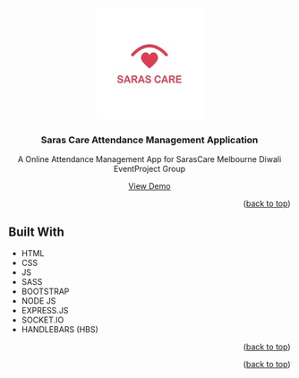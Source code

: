 <!-- Improved compatibility of back to top link: See: https://github.com/othneildrew/Best-README-Template/pull/73 -->
<a name="readme-top"></a>

<!-- PROJECT LOGO -->
<br />
<div align="center">
  <a href="https://github.com/othneildrew/Best-README-Template">
    <img src="/public/images/saras-care.jpg" alt="Saras Care Logo" width="190" height="200">
  </a>

  <h3 align="center">Saras Care Attendance Management Application </h3>

  <p align="center">
    A Online Attendance Management App for SarasCare Melbourne Diwali EventProject Group
    <br />
  </p>
  <a href="https://sarascare-ams.onrender.com/">View Demo</a>
</div>



<p align="right">(<a href="#readme-top">back to top</a>)</p>

## Built With

* HTML
* CSS
* JS
* SASS
* BOOTSTRAP
* NODE JS
* EXPRESS.JS
* SOCKET.IO
* HANDLEBARS (HBS)

<p align="right">(<a href="#readme-top">back to top</a>)</p>





<p align="right">(<a href="#readme-top">back to top</a>)</p>


